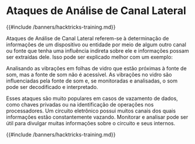 # Ataques de Análise de Canal Lateral

{{#include /banners/hacktricks-training.md}}

Ataques de Análise de Canal Lateral referem-se à determinação de informações de um dispositivo ou entidade por meio de algum outro canal ou fonte que tenha uma influência indireta sobre ele e informações possam ser extraídas dele. Isso pode ser explicado melhor com um exemplo:

Analisando as vibrações em folhas de vidro que estão próximas à fonte de som, mas a fonte de som não é acessível. As vibrações no vidro são influenciadas pela fonte de som e, se monitoradas e analisadas, o som pode ser decodificado e interpretado.

Esses ataques são muito populares em casos de vazamento de dados, como chaves privadas ou na identificação de operações nos processadores. Um circuito eletrônico possui muitos canais dos quais informações estão constantemente vazando. Monitorar e analisar pode ser útil para divulgar muitas informações sobre o circuito e seus internos.

{{#include /banners/hacktricks-training.md}}
